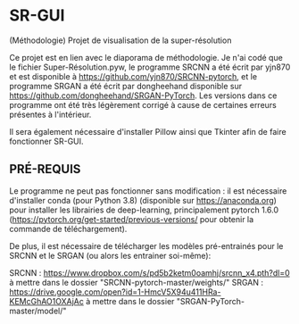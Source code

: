 # SR-GUI
(Méthodologie) Projet de visualisation de la super-résolution

Ce projet est en lien avec le diaporama de méthodologie. Je n'ai codé que le fichier Super-Résolution.pyw, 
le programme SRCNN a été écrit par yjn870 et est disponible à https://github.com/yjn870/SRCNN-pytorch, et le programme
SRGAN a été écrit par dongheehand disponible sur https://github.com/dongheehand/SRGAN-PyTorch. Les versions dans ce
programme ont été très légèrement corrigé à cause de certaines erreurs présentes à l'intérieur.

Il sera également nécessaire d'installer Pillow ainsi que Tkinter afin de faire fonctionner SR-GUI.

## PRÉ-REQUIS
Le programme ne peut pas fonctionner sans modification : il est nécessaire d'installer conda (pour Python 3.8) (disponible sur https://anaconda.org)
pour installer les librairies de deep-learning, principalement pytorch 1.6.0 (https://pytorch.org/get-started/previous-versions/ pour obtenir la commande de téléchargement).


De plus, il est nécessaire de télécharger les modèles pré-entrainés pour le SRCNN et le SRGAN (ou alors les entrainer soi-même):

SRCNN : https://www.dropbox.com/s/pd5b2ketm0oamhj/srcnn_x4.pth?dl=0 à mettre dans le dossier "SRCNN-pytorch-master/weights/"
SRGAN : https://drive.google.com/open?id=1-HmcV5X94u411HRa-KEMcGhAO1OXAjAc à mettre dans le dossier "SRGAN-PyTorch-master/model/"
